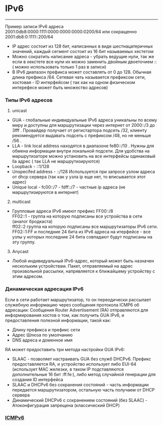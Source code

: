 # IPv6
_ _ _

Пример записи IPv6 адреса 2001:0db8:0000:1111:0000:0000:0000:0200/64 или сокращенно 2001:db8:0:1111::200/64
- IP адрес состоит из 128 бит, написанных в виде шестнацатеричных значений, каждый сегмент состоит из 16 бит называемых хестетом
- Можно сократить написание адреса - убрать  ведущие нули, так же если в хекстете все нули их можно заменить двойным двоеточием :: ( можно использовать только 1 раз в записи)
- В IPv6 диапазон префикса может составлять от 0 до 128. Обычная длина префикса /64. Сетевая чать называется префиксом сети, хостовая - ID интерфейсом ( так как на одном физическом интерефесе может быть множество адресов)

### Типы IPv6 адресов
1. unicast
- GUA - глобальные индивидуальные IPv6 адреса уникальны по всему миру и доступны для маршрутизации через интернет от 2000::/3 до 3fff . Провайдер получает от регистартора подсеть /32, клиенту рекомендуется выдавать подсеть с префиксом /48, но не меньше /56 .
- LLA - link local address находятся в диапазоне fe80::/10 . Нужны для обмена информации внутри локальной подсети. Для удобства на маршрутизаторе можно установить на все интерфейсы одинаковый lla адрес ( так LLA не маршрутизируются)
- Loopback - ::1/128
- Unspecifed address - ::/128 Используется при запросе узлом адреса от dhcp сервера (так как у узла ip еще нет, то вписывается этот адрес)
- Unique local - fc00::/7 - fdff::/7 - частные ip адреса (не маршрутизируются в интернет)
2. multicast
- Групповые адреса IPv6 имеют префикс FF00::/8    
FF02::1 - группа на которую подписаны все устройства в сети (аналог бродкаста)     
ff02::2 группа на которую подписаны все маршрутизаторы IPv6 сети.      
FF02::1:FF и последние 24 бита из IPv6 адреса на итерфейсе - все узлы у которых последние 24 бита совпадают будут подписаны на эту группу.
3. Anycast
- Любой индивидуальный IPv6-адрес, который может быть назначен нескольким устройствам. Пакет, отправляемый на адрес произвольной рассылки, напрявляется к ближайшему устройству с этим адресом.

### Динамическая адресация IPv6
Если в сети работает маршрутизатор, то он переодически рассылает служебную информацию через сообщения протокола ICMP6 об адресации:
Сообщения Router Advertisement (RA) отправляются для информирования хостов о том, как получить GUA IPv6, и предоставления полезной информации, такой как:
- Длину префикса и префикс сети
- Адрес Шлюза по умолчанию
- DNS адреса и доменное имя

RA может предоставить три метода настройки GUA IPv6:
- SLAAC - позволяет настраивать GUA без служб DHCPv6. Префикс предоставляется RA, и устройство использует либо EUI-64 (использует MAC железки, в таком IP подставляются дополнительные 16 бит :ff:fe:), либо метод случайной генерации для создания ID интерфейса
- SLAAC и DHCPv6 без сохранения состояний - часть информации передается маршрутизатором, остальную часть получаем от DHCP сервера
- Динамический DHCPv6 с сохранением состояний (без SLAAC) - Атоконфигурация запрещена (классический DHCP)

### [ ICMPv6 ](https://github.com/LLlMEJIb87/OTUS-learning/tree/master/9.%20ICMP#icmpv6)
